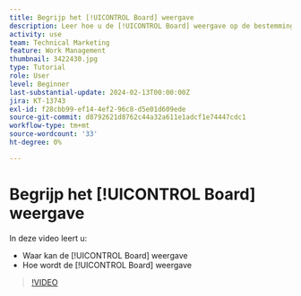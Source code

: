 ```yaml
---
title: Begrijp het [!UICONTROL Board] weergave
description: Leer hoe u de [!UICONTROL Board] weergave op de bestemmingspagina van het project.
activity: use
team: Technical Marketing
feature: Work Management
thumbnail: 3422430.jpg
type: Tutorial
role: User
level: Beginner
last-substantial-update: 2024-02-13T00:00:00Z
jira: KT-13743
exl-id: f28cbb99-ef14-4ef2-96c8-d5e01d609ede
source-git-commit: d8792621d8762c44a32a611e1adcf1e74447cdc1
workflow-type: tm+mt
source-wordcount: '33'
ht-degree: 0%

---
```


# Begrijp het [!UICONTROL Board] weergave

In deze video leert u:

* Waar kan de [!UICONTROL Board] weergave
* Hoe wordt de [!UICONTROL Board] weergave


>[!VIDEO](https://video.tv.adobe.com/v/3422430/?quality=12&learn=on)

